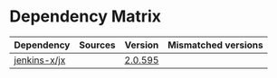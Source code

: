 # Dependency Matrix

Dependency | Sources | Version | Mismatched versions
---------- | ------- | ------- | -------------------
[jenkins-x/jx](https://github.com/jenkins-x/jx.git) |  | [2.0.595](https://github.com/jenkins-x/jx/releases/tag/v2.0.595) | 
